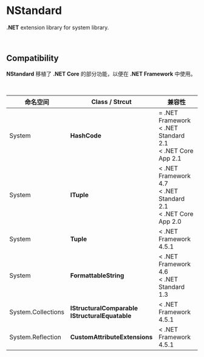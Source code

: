 # NStandard

**.NET** extension library for system library.

<br/>

## Compatibility

**NStandard** 移植了 **.NET Core** 的部分功能，以便在 **.NET Framework** 中使用。

<br/>

| 命名空间           | Class / Strcut                                          | 兼容性                                                       |
| ------------------ | ------------------------------------------------------- | ------------------------------------------------------------ |
| System             | **HashCode**                                            | = .NET Framework<br />< .NET Standard 2.1<br />< .NET Core App 2.1 |
| System             | **ITuple**                                              | < .NET Framework 4.7<br />< .NET Standard 2.1<br />< .NET Core App 2.0 |
| System             | **Tuple**                                               | < .NET Framework 4.5.1                                       |
| System             | **FormattableString**                                   | < .NET Framework 4.6<br />< .NET Standard 1.3                |
| System.Collections | **IStructuralComparable**<br />**IStructuralEquatable** | < .NET Framework 4.5.1                                       |
| System.Reflection  | **CustomAttributeExtensions**                           | < .NET Framework 4.5.1                                       |


